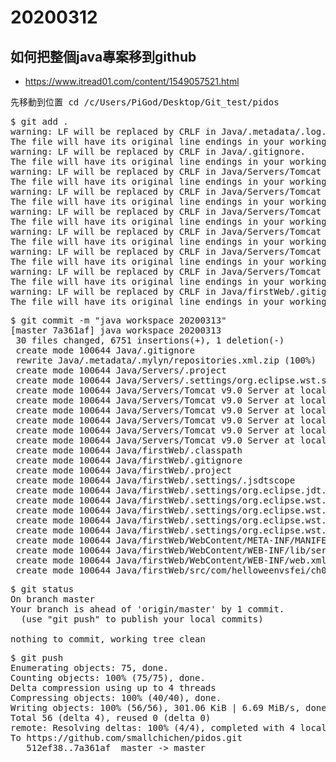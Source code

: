 # 20200312

## 如何把整個java專案移到github
* https://www.itread01.com/content/1549057521.html
<pre>
先移動到位置 cd /c/Users/PiGod/Desktop/Git_test/pidos
</pre>
<pre>
$ git add .
warning: LF will be replaced by CRLF in Java/.metadata/.log.
The file will have its original line endings in your working directory
warning: LF will be replaced by CRLF in Java/.gitignore.
The file will have its original line endings in your working directory
warning: LF will be replaced by CRLF in Java/Servers/Tomcat v9.0 Server at localhost-config/catalina.policy.
The file will have its original line endings in your working directory
warning: LF will be replaced by CRLF in Java/Servers/Tomcat v9.0 Server at localhost-config/catalina.properties.
The file will have its original line endings in your working directory
warning: LF will be replaced by CRLF in Java/Servers/Tomcat v9.0 Server at localhost-config/context.xml.
The file will have its original line endings in your working directory
warning: LF will be replaced by CRLF in Java/Servers/Tomcat v9.0 Server at localhost-config/server.xml.
The file will have its original line endings in your working directory
warning: LF will be replaced by CRLF in Java/Servers/Tomcat v9.0 Server at localhost-config/tomcat-users.xml.
The file will have its original line endings in your working directory
warning: LF will be replaced by CRLF in Java/Servers/Tomcat v9.0 Server at localhost-config/web.xml.
The file will have its original line endings in your working directory
warning: LF will be replaced by CRLF in Java/firstWeb/.gitignore.
The file will have its original line endings in your working directory
</pre>
<pre>
$ git commit -m "java workspace 20200313"
[master 7a361af] java workspace 20200313
 30 files changed, 6751 insertions(+), 1 deletion(-)
 create mode 100644 Java/.gitignore
 rewrite Java/.metadata/.mylyn/repositories.xml.zip (100%)
 create mode 100644 Java/Servers/.project
 create mode 100644 Java/Servers/.settings/org.eclipse.wst.server.core.prefs
 create mode 100644 Java/Servers/Tomcat v9.0 Server at localhost-config/catalina.policy
 create mode 100644 Java/Servers/Tomcat v9.0 Server at localhost-config/catalina.properties
 create mode 100644 Java/Servers/Tomcat v9.0 Server at localhost-config/context.xml
 create mode 100644 Java/Servers/Tomcat v9.0 Server at localhost-config/server.xml
 create mode 100644 Java/Servers/Tomcat v9.0 Server at localhost-config/tomcat-users.xml
 create mode 100644 Java/Servers/Tomcat v9.0 Server at localhost-config/web.xml
 create mode 100644 Java/firstWeb/.classpath
 create mode 100644 Java/firstWeb/.gitignore
 create mode 100644 Java/firstWeb/.project
 create mode 100644 Java/firstWeb/.settings/.jsdtscope
 create mode 100644 Java/firstWeb/.settings/org.eclipse.jdt.core.prefs
 create mode 100644 Java/firstWeb/.settings/org.eclipse.wst.common.component
 create mode 100644 Java/firstWeb/.settings/org.eclipse.wst.common.project.facet.core.xml
 create mode 100644 Java/firstWeb/.settings/org.eclipse.wst.jsdt.ui.superType.container
 create mode 100644 Java/firstWeb/.settings/org.eclipse.wst.jsdt.ui.superType.name
 create mode 100644 Java/firstWeb/WebContent/META-INF/MANIFEST.MF
 create mode 100644 Java/firstWeb/WebContent/WEB-INF/lib/servlet-api.jar
 create mode 100644 Java/firstWeb/WebContent/WEB-INF/web.xml
 create mode 100644 Java/firstWeb/src/com/helloweenvsfei/ch02/firstweb/HelloSerlet.java
</pre>
<pre>
$ git status
On branch master
Your branch is ahead of 'origin/master' by 1 commit.
  (use "git push" to publish your local commits)

nothing to commit, working tree clean
</pre>
<pre>
$ git push
Enumerating objects: 75, done.
Counting objects: 100% (75/75), done.
Delta compression using up to 4 threads
Compressing objects: 100% (40/40), done.
Writing objects: 100% (56/56), 301.06 KiB | 6.69 MiB/s, done.
Total 56 (delta 4), reused 0 (delta 0)
remote: Resolving deltas: 100% (4/4), completed with 4 local objects.
To https://github.com/smallchichen/pidos.git
   512ef38..7a361af  master -> master
</pre>
